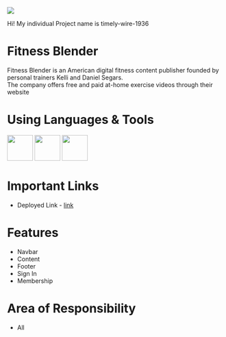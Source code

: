 
<img src="https://www.linkpicture.com/q/Screenshot-31_9.png" type="image">


Hi! My individual Project name is timely-wire-1936



# Fitness Blender


Fitness Blender is an American digital fitness content publisher founded by personal trainers Kelli 
and Daniel Segars.<br> The company offers free and paid at-home exercise videos through their website

# Using Languages & Tools

<img src="https://camo.githubusercontent.com/da7acacadecf91d6dc02efcd2be086bb6d78ddff19a1b7a0ab2755a6fda8b1e9/68747470733a2f2f63646e2e6a7364656c6976722e6e65742f67682f64657669636f6e732f64657669636f6e2f69636f6e732f68746d6c352f68746d6c352d6f726967696e616c2e737667" style="width:60px" type="image">
<img src="https://camo.githubusercontent.com/119b29ca4b9d31cf3969a94eb57fcfbbea0879b493c09c89dc6d4b7fb9e0dc37/68747470733a2f2f63646e2e776f726c64766563746f726c6f676f2e636f6d2f6c6f676f732f6373732d332e737667" style="width:60px" type="image">
<img src="https://camo.githubusercontent.com/5fa137d222dde7b69acd22c6572a065ce3656e6ffa1f5e88c1b5c7a935af3cc6/68747470733a2f2f63646e2e6a7364656c6976722e6e65742f67682f64657669636f6e732f64657669636f6e2f69636f6e732f7673636f64652f7673636f64652d6f726967696e616c2e737667" style="width:60px" type="image">

# Important Links
- Deployed Link - <a href="https://fluffy-travesseiro-91a628.netlify.app/join.html" > link</a>

# Features

- Navbar
- Content 
- Footer
- Sign In
- Membership

# Area of Responsibility

- All
